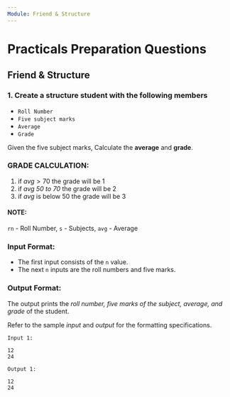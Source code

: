 ```yaml
---
Module: Friend & Structure
---
```


# Practicals Preparation Questions

## **Friend & Structure**

### $1.$	Create a structure student with the following members

  - `Roll Number`
  - `Five subject marks`
  - `Average`
  - `Grade`

Given the five subject marks, Calculate the **average** and **grade**.


### **GRADE CALCULATION:**

  1. if $avg > 70$ the grade will be $1$
  2. if *avg 50 to 70* the grade will be $2$
  3. if *avg* is below $50$ the grade will be $3$

#### **NOTE:**

  `rn` - Roll Number, 
  `s` - Subjects,
  `avg` - Average


### **Input Format:**

  - The first input consists of the `n` value.
  - The next `n` inputs are the roll numbers and five marks.

### **Output Format:**
The output prints the *roll number, five marks of the subject, average, and grade* of the student.

Refer to the sample *input* and *output* for the formatting specifications.


```
Input 1:

12
24
```

```
Output 1:

12
24
```